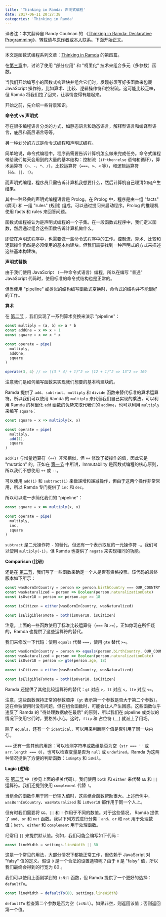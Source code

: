 ```yaml
---
title: 'Thinking in Ramda: 声明式编程'
date: 2017-06-11 20:27:38
categories: 'Thinking in Ramda'
---
```


译者注：本文翻译自 Randy Coulman 的 《[Thinking in Ramda: Declarative Programming](http://randycoulman.com/blog/2016/06/14/thinking-in-ramda-declarative-programming/)》，转载请与[原作者](https://github.com/randycoulman)或[本人](https://github.com/adispring)联系。下面开始正文。

---

本文是函数式编程系列文章：[Thinking in Ramda](https://adispring.coding.me/categories/Thinking-in-Ramda/) 的第四篇。

在[第三篇](https://adispring.coding.me/2017/06/11/Thinking-in-Ramda-Partial-Application/)中，讨论了使用 "部分应用" 和 "柯里化" 技术来组合多元（多参数）函数。

当我们开始编写小的函数式构建块并组合它们时，发现必须写好多函数来包裹 JavaScript 操作符，比如算术、比较、逻辑操作符和控制流。这可能比较乏味，但 Ramda 将我们拉了回来，让事情变得有趣起来。

开始之前，先介绍一些背景知识。

**命令式 vs 声明式**

存在很多编程语言分类的方式，如静态语言和动态语言，解释型语言和编译型语言，底层和高层语言等等。

另一种划分的方式是命令式编程和声明式编程。

简单地说，命令式编程中，程序员需要告诉计算机怎么做来完成任务。命令式编程带给我们每天会用到的大量的基本结构：控制流（`if`-`then`-`else` 语句和循环），算术运算符（`+`、`-`、`*`、`/`），比较运算符（`===`、`>`、`<` 等），和逻辑运算符（`&&`、`||`、`!`）。

而声明式编程，程序员只需告诉计算机我想要什么，然后计算机自己理清如何产生结果。

其中一种经典的声明式编程语言是 Prolog。在 Prolog 中，程序是由一组 "facts" (谓词) 和 一组 "rules" (规则) 组成。可以通过提问来启动程序。Prolog 的推理机使用 facts 和 rules 来回答问题。

函数式编程被认为是声明式编程的一个子集。在一段函数式程序中，我们定义函数，然后通过组合这些函数告诉计算机做什么。

即使在声明式程序中，也需要做一些命令式程序中的工作。控制流，算术、比较和逻辑操作仍然是必须使用的基本构建块。但我们需要找到一种声明式的方式来描述这些基本构建块。

**声明式替换**

由于我们使用 JavaScript （一种命令式语言）编程，所以在编写 "普通" JavaScript 代码时，使用标准的命令式结构也是正常的。

但当使用 "pipeline" 或类似的结构编写函数式变换时，命令式的结构并不能很好的工作。

**算术**

在 [第二节](https://adispring.coding.me/2017/06/10/Thinking-in-Ramda-Combining-Functions/) ，我们实现了一系列算术变换来演示 "pipeline"：

```js
const multiply = (a, b) => a * b
const addOne = x => x + 1
const square = x => x * x
 
const operate = pipe(
  multiply,
  addOne,
  square
)
 
operate(3, 4) // => ((3 * 4) + 1)^2 => (12 + 1)^2 => 13^2 => 169
```
注意我们是如何编写函数来实现我们想要的基本构建块的。

Ramda 提供了 `add`、`subtract`、`multiply` 和 `divide` 函数来替代标准的算术运算符。所以我们可以使用 Ramda 的 `multiply` 来代替我们自己实现的乘法，可以利用 Ramda 的柯里化 `add` 函数的优势来取代我们的 `addOne`，也可以利用 `multiply` 来编写 `square`：

```js
const square = x => multiply(x, x)
 
const operate = pipe(
  multiply,
  add(1),
  square
)
```

`add(1)` 与增量运算符（`++`）非常相似，但 `++` 修改了被操作的值，因此它是 "mutation" 的。正如在 [第一节](https://adispring.coding.me/2017/06/09/Thinking-in-Ramda-%E5%85%A5%E9%97%A8/) 中所讲，Immutability 是函数式编程的核心原则，所以我们不想使用 `++` 或 `--`。

可以使用 `add(1)` 和 `subtract(1)` 来做递增和递减操作，但由于这两个操作非常常用，所以 Ramda 专门提供了 `inc` 和 `dec`。

所以可以进一步简化我们的 "pipeline"：

```js
const square = x => multiply(x, x)
 
const operate = pipe(
  multiply,
  inc,
  square
)
```

`subtract` 是二元操作符 `-` 的替代，但还有一个表示取反的一元操作符 `-`。我们可以使用 `multiply(-1)`，但 Ramda 也提供了 `negate` 来实现相同的功能。

**Comparison (比较)**

还是在 [第二节](https://adispring.coding.me/2017/06/10/Thinking-in-Ramda-Combining-Functions/)，我们写了一些函数来确定一个人是否有资格投票。该代码的最终版本如下所示：

```js
const wasBornInCountry = person => person.birthCountry === OUR_COUNTRY
const wasNaturalized = person => Boolean(person.naturalizationDate)
const isOver18 = person => person.age >= 18
 
const isCitizen = either(wasBornInCountry, wasNaturalized)
 
const isEligibleToVote = both(isOver18, isCitizen)
```

注意，上面的一些函数使用了标准比较运算符（`===` 和 `>=`）。正如你现在所怀疑的，Ramda 也提供了这些运算符的替代。

我们来修改一下代码：使用 `equals` 代替 `===`，使用 `gte` 替代 `>=`。

```js
const wasBornInCountry = person => equals(person.birthCountry, OUR_COUNTRY)
const wasNaturalized = person => Boolean(person.naturalizationDate)
const isOver18 = person => gte(person.age, 18)
 
const isCitizen = either(wasBornInCountry, wasNaturalized)
 
const isEligibleToVote = both(isOver18, isCitizen)
```

Ramda 还提供了其他比较运算符的替代：`gt` 对应 `>`，`lt` 对应 `<`，`lte` 对应 `<=`。

注意，这些函数保持正常的参数顺序（`gt` 表示第一个参数是否大于第二个参数）。这在单独使用时没有问题，但在组合函数时，可能会让人产生困惑。这些函数似乎违反了 Ramda 的 "待处理数据放在最后" 的原则，所以我们在 pipeline 或类似的情况下使用它们时，要格外小心。这时，`flip` 和 占位符 (`__`) 就派上了用场。

除了 `equals`，还有一个 `identical`，可以用来判断两个值是否引用了同一块内存。

`===` 还有一些其他的用途：可以检测字符串或数组是否为空（`str === ''` 或 `arr.length === 0`），也可以检查变量是否为 `null` 或 `undefined`。Ramda 为这两种情况提供了方便的判断函数：`isEmpty` 和 `isNil`。

**Logic (逻辑)**

在 [第二节](https://adispring.coding.me/2017/06/10/Thinking-in-Ramda-Combining-Functions/) 中（参见上面的相关代码）。我们使用 `both` 和 `either` 来代替 `&&` 和 `||` 运算符。我们还提到使用 `complement` 代替 `!`。

当组合的函数作用于同一份输入值时，这些组合函数帮助很大。上述示例中，`wasBornInCountry`、`wasNaturalized` 和 `isOver18` 都作用于同一个人上。

但有时我们需要将 `&&`、`||` 和 `!` 作用于不同的数值。对于这些情况， Ramda 提供了 `and`、`or` 和 `not` 函数。我以下列方式进行分类：`and`、`or` 和 `not` 用于处理数值；`both`、`either` 和 `complement` 用于处理函数。

经常用 `||` 来提供默认值。例如，我们可能会编写如下代码：

```js
const lineWidth = settings.lineWidth || 80
```

这是一个常见的用法，大部分情况下都能正常工作，但依赖于 JavaScript 对 "falsy" 值的定义。假设 `0` 是一个合法的设置选项呢？由于 `0` 是 "falsy" 值，所以我们最终会得到的行宽为 80 。

我们可以使用上面刚学到的 `isNil` 函数，但 Ramda 提供了一个更好的选择：`defaultTo`。

```js
const lineWidth = defaultTo(80, settings.lineWidth)
```

`defaultTo` 检查第二个参数是否为空（`isNil`）。如果非空，则返回该值；否则返回第一个值。
